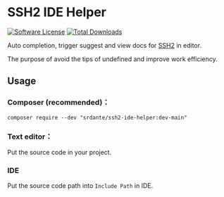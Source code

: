 SSH2 IDE Helper
====================

[![Software License][ico-license]](LICENSE.md)
[![Total Downloads][ico-downloads]][link-downloads]

Auto completion, trigger suggest and view docs for [SSH2](https://www.php.net/manual/en/book.ssh2.php) in editor.

The purpose of avoid the tips of undefined and improve work efficiency.

## Usage
### Composer (recommended)：

    composer require --dev "srdante/ssh2-ide-helper:dev-main"

### Text editor：

Put the source code in your project.

### IDE

Put the source code path into `Include Path` in IDE.


[ico-downloads]: https://img.shields.io/packagist/dt/srdante/ssh2-ide-helper.svg?style=flat-square
[ico-license]: https://img.shields.io/badge/license-MIT-brightgreen.svg?style=flat-square
[link-downloads]: https://packagist.org/packages/srdante/ssh2-ide-helper
